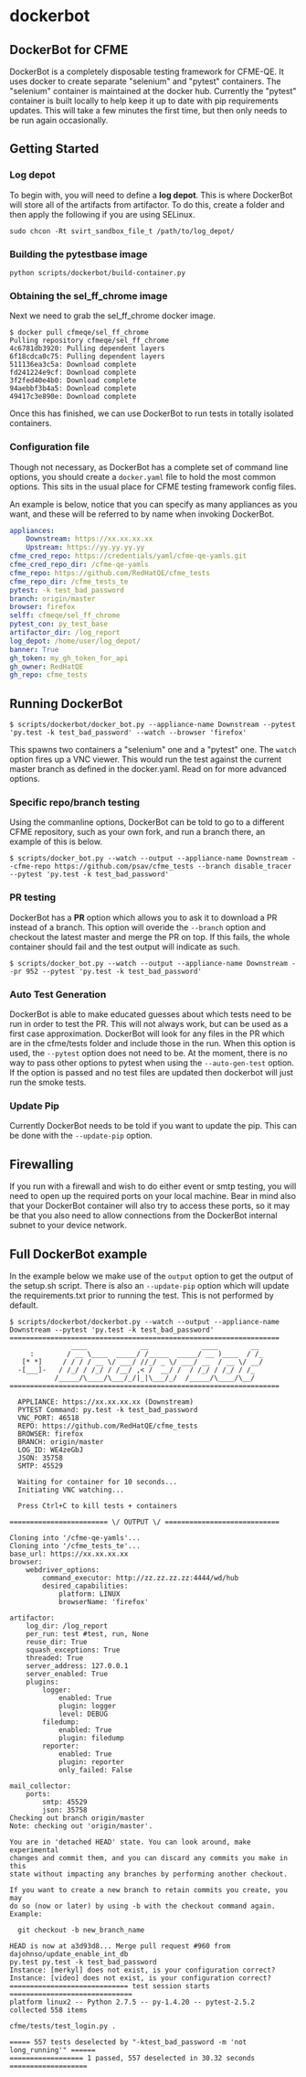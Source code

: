 dockerbot
=========

DockerBot for CFME
------------------

DockerBot is a completely disposable testing framework for CFME-QE. It uses docker to create
separate "selenium" and "pytest" containers. The "selenium" container is maintained at the
docker hub. Currently the "pytest" container is built locally to help keep it up to date
with pip requirements updates. This will take a few minutes the first time, but then only needs
to be run again occasionally.

Getting Started
---------------

### Log depot

To begin with, you will need to define a **log depot**. This is where DockerBot will store all
of the artifacts from artifactor. To do this, create a folder and then apply the following if
you are using SELinux.

`sudo chcon -Rt svirt_sandbox_file_t /path/to/log_depot/`

### Building the pytestbase image
`python scripts/dockerbot/build-container.py`

### Obtaining the sel_ff_chrome image

Next we need to grab the sel_ff_chrome docker image.

```
$ docker pull cfmeqe/sel_ff_chrome
Pulling repository cfmeqe/sel_ff_chrome
4c6781db3920: Pulling dependent layers
6f18cdca0c75: Pulling dependent layers
511136ea3c5a: Download complete
fd241224e9cf: Download complete
3f2fed40e4b0: Download complete
94aebbf3b4a5: Download complete
49417c3e890e: Download complete
```

Once this has finished, we can use DockerBot to run tests in totally isolated containers.

### Configuration file

Though not necessary, as DockerBot has a complete set of command line options, you should create
a `docker.yaml` file to hold the most common options. This sits in the usual place for CFME
testing framework config files.

An example is below, notice that you can specify as many appliances as you want, and these will
be referred to by name when invoking DockerBot.

```yaml
appliances:
    Downstream: https://xx.xx.xx.xx
    Upstream: https://yy.yy.yy.yy
cfme_cred_repo: https://credentials/yaml/cfme-qe-yamls.git
cfme_cred_repo_dir: /cfme-qe-yamls
cfme_repo: https://github.com/RedHatQE/cfme_tests
cfme_repo_dir: /cfme_tests_te
pytest: -k test_bad_password
branch: origin/master
browser: firefox
selff: cfmeqe/sel_ff_chrome
pytest_con: py_test_base
artifactor_dir: /log_report
log_depot: /home/user/log_depot/
banner: True
gh_token: my_gh_token_for_api
gh_owner: RedHatQE
gh_repo: cfme_tests
```

Running DockerBot
-----------------

`$ scripts/dockerbot/docker_bot.py --appliance-name Downstream --pytest 'py.test -k test_bad_password' --watch --browser 'firefox'`

This spawns two containers a "selenium" one and a "pytest" one. The `watch` option fires up a
VNC viewer. This would run the test against the current master branch as defined in the
docker.yaml. Read on for more advanced options.

### Specific repo/branch testing

Using the commanline options, DockerBot can be told to go to a different CFME repository, such
as your own fork, and run a branch there, an example of this is below.

`$ scripts/docker_bot.py --watch --output --appliance-name Downstream --cfme-repo https://github.com/psav/cfme_tests --branch disable_tracer --pytest 'py.test -k test_bad_password'`

### PR testing

DockerBot has a **PR** option which allows you to ask it to download a PR instead of a branch.
This option will overide the `--branch` option and checkout the latest master and merge the PR
on top. If this fails, the whole container should fail and the test output will indicate as such.

`$ scripts/docker_bot.py --watch --output --appliance-name Downstream --pr 952 --pytest 'py.test -k test_bad_password'`

### Auto Test Generation

DockerBot is able to make educated guesses about which tests need to be run in order to test the PR.
This will not always work, but can be used as a first case approximation. DockerBot will look for
any files in the PR which are in the cfme/tests folder and include those in the run. When this option
is used, the `--pytest` option does not need to be. At the moment, there is no way to pass other options
to pytest when using the `--auto-gen-test` option. If the option is passed and no test files are updated
then dockerbot will just run the smoke tests.

### Update Pip

Currently DockerBot needs to be told if you want to update the pip. This can be done with the
`--update-pip` option.

Firewalling
-----------

If you run with a firewall and wish to do either event or smtp testing, you will need to open up the
required ports on your local machine. Bear in mind also that your DockerBot container will also try
to access these ports, so it may be that you also need to allow connections from the DockerBot
internal subnet to your device network.

Full DockerBot example
----------------------

In the example below we make use of the `output` option to get the output of the setup.sh script.
There is also an `--update-pip` option which will update the requirements.txt prior to running
the test. This is not performed by default.

```
$ scripts/dockerbot/dockerbot.py --watch --output --appliance-name Downstream --pytest 'py.test -k test_bad_password'
==================================================================
               ____             __             ____        __
     :        / __ \____  _____/ /_____  _____/ __ )____  / /_
   [* *]     / / / / __ \/ ___/ //_/ _ \/ ___/ __  / __ \/ __/
  -[___]-   / /_/ / /_/ / /__/ ,< /  __/ /  / /_/ / /_/ / /_
           /_____/\____/\___/_/|_|\___/_/  /_____/\____/\__/
==================================================================

  APPLIANCE: https://xx.xx.xx.xx (Downstream)
  PYTEST Command: py.test -k test_bad_password
  VNC_PORT: 46518
  REPO: https://github.com/RedHatQE/cfme_tests
  BROWSER: firefox
  BRANCH: origin/master
  LOG_ID: WE4zeGbJ
  JSON: 35758
  SMTP: 45529

  Waiting for container for 10 seconds...
  Initiating VNC watching...

  Press Ctrl+C to kill tests + containers

======================== \/ OUTPUT \/ ============================

Cloning into '/cfme-qe-yamls'...
Cloning into '/cfme_tests_te'...
base_url: https://xx.xx.xx.xx
browser:
    webdriver_options:
        command_executor: http://zz.zz.zz.zz:4444/wd/hub
        desired_capabilities:
            platform: LINUX
            browserName: 'firefox'

artifactor:
    log_dir: /log_report
    per_run: test #test, run, None
    reuse_dir: True
    squash_exceptions: True
    threaded: True
    server_address: 127.0.0.1
    server_enabled: True
    plugins:
        logger:
            enabled: True
            plugin: logger
            level: DEBUG
        filedump:
            enabled: True
            plugin: filedump
        reporter:
            enabled: True
            plugin: reporter
            only_failed: False

mail_collector:
    ports:
        smtp: 45529
        json: 35758
Checking out branch origin/master
Note: checking out 'origin/master'.

You are in 'detached HEAD' state. You can look around, make experimental
changes and commit them, and you can discard any commits you make in this
state without impacting any branches by performing another checkout.

If you want to create a new branch to retain commits you create, you may
do so (now or later) by using -b with the checkout command again. Example:

  git checkout -b new_branch_name

HEAD is now at a3d93d8... Merge pull request #960 from dajohnso/update_enable_int_db
py.test py.test -k test_bad_password
Instance: [merkyl] does not exist, is your configuration correct?
Instance: [video] does not exist, is your configuration correct?
============================= test session starts ==============================
platform linux2 -- Python 2.7.5 -- py-1.4.20 -- pytest-2.5.2
collected 558 items

cfme/tests/test_login.py .

===== 557 tests deselected by "-ktest_bad_password -m 'not long_running'" ======
================== 1 passed, 557 deselected in 30.32 seconds ===================

```